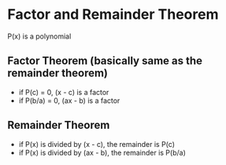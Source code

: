 # Factor and Remainder Theorem

P\(x\) is a polynomial

## Factor Theorem \(basically same as the remainder theorem\)

- if P\(c\) = 0, \(x \- c\) is a factor
- if P\(b/a\) = 0, \(ax \- b\) is a factor

## Remainder Theorem

- if P\(x\) is divided by \(x \- c\), the remainder is P\(c\)
- if P\(x\) is divided by \(ax \- b\), the remainder is P\(b/a\)
